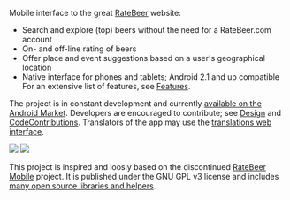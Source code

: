 Mobile interface to the great [RateBeer](http://www.ratebeer.com) website:
  * Search and explore (top) beers without the need for a RateBeer.com account
  * On- and off-line rating of beers
  * Offer place and event suggestions based on a user's geographical location
  * Native interface for phones and tablets; Android 2.1 and up compatible
For an extensive list of features, see [Features](Features.md).

The project is in constant development and currently [available on the Android Market](https://market.android.com/details?id=com.ratebeer.android). Developers are encouraged to contribute; see [Design](Design.md) and [CodeContributions](CodeContributions.md). Translators of the app may use the [translations web interface](http://2312.nl/rb/translate/).

[![](http://wiki.ratebeerforandroid.googlecode.com/hg/screenshots/240x400-ratebeer-130-details.png)](http://code.google.com/p/ratebeerforandroid/wiki/Screenshots) [![](http://wiki.ratebeerforandroid.googlecode.com/hg/screenshots/240x400-ratebeer-130-place.png)](http://code.google.com/p/ratebeerforandroid/wiki/Screenshots)

This project is inspired and loosly based on the discontinued [RateBeer Mobile](https://github.com/jfm/RateBeer-Mobile) project. It is published under the GNU GPL v3 license and includes [many open source libraries and helpers](http://code.google.com/p/ratebeerforandroid/source/browse/RateBeerForAndroid/README.txt).